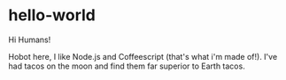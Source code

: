 # hello-world

Hi Humans!

Hobot here, I like Node.js and Coffeescript (that's what i'm made of!).
I've had tacos on the moon and find them far superior to Earth tacos.
